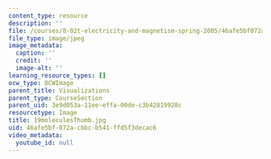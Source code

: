 ```yaml
---
content_type: resource
description: ''
file: /courses/8-02t-electricity-and-magnetism-spring-2005/46afe5bf072acbbcb541ffd5f3decac6_19moleculesThumb.jpg
file_type: image/jpeg
image_metadata:
  caption: ''
  credit: ''
  image-alt: ''
learning_resource_types: []
ocw_type: OCWImage
parent_title: Visualizations
parent_type: CourseSection
parent_uid: 3e9d053a-11ee-effa-00de-c3b42819928c
resourcetype: Image
title: 19moleculesThumb.jpg
uid: 46afe5bf-072a-cbbc-b541-ffd5f3decac6
video_metadata:
  youtube_id: null
---
```

